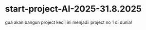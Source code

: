 # start-project-AI-2025-31.8.2025
gua akan bangun project kecil ini menjadii project no 1 di dunia! 
